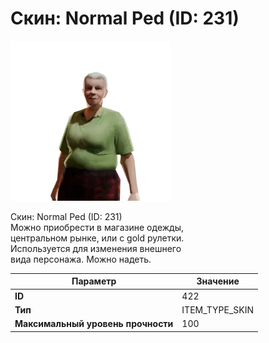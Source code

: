 # Скин: Normal Ped (ID: 231)

![Item Image](../img/422.webp?raw=true)

Скин: Normal Ped (ID: 231)<br>Можно приобрести в магазине одежды,<br>центральном рынке, или с gold рулетки.<br>Используется для изменения внешнего<br>вида персонажа. Можно надеть.


| Параметр | Значение |
|----------|----------|
| **ID** | 422 |
| **Тип** | ITEM_TYPE_SKIN |
| **Максимальный уровень прочности** | 100 |

